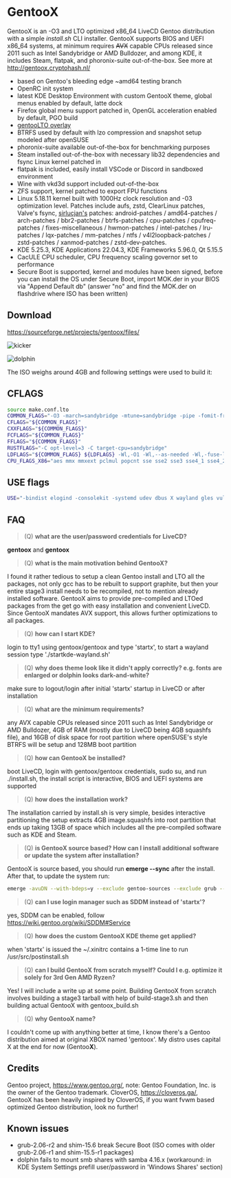 # GentooX

GentooX is an -O3 and LTO optimized x86_64 LiveCD Gentoo distribution with a simple *install.sh* CLI installer. GentooX supports BIOS and UEFI x86_64 systems, at minimum requires ~~AVX~~ capable CPUs released since 2011 such as Intel Sandybridge or AMD Bulldozer, and among KDE, it includes Steam, flatpak, and phoronix-suite out-of-the-box. See more at http://gentoox.cryptohash.nl/

* based on Gentoo's bleeding edge ~amd64 testing branch
* OpenRC init system
* latest KDE Desktop Environment with custom GentooX theme, global menus enabled by default, latte dock
* Firefox global menu support patched in, OpenGL acceleration enabled by default, PGO build
* [gentooLTO overlay](https://github.com/InBetweenNames/gentooLTO)
* BTRFS used by default with lzo compression and snapshot setup modeled after openSUSE
* phoronix-suite available out-of-the-box for benchmarking purposes
* Steam installed out-of-the-box with necessary lib32 dependencies and fsync Linux kernel patched in
* flatpak is included, easily install VSCode or Discord in sandboxed environment
* Wine with vkd3d support included out-of-the-box
* ZFS support, kernel patched to export FPU functions
* Linux 5.18.11 kernel built with 1000Hz clock resolution and -03 optimization level. Patches include aufs, zstd, ClearLinux patches, Valve's fsync, [sirlucjan's](https://gitlab.com/sirlucjan/kernel-patches/-/tree/master/) patches: android-patches / amd64-patches / arch-patches / bbr2-patches / btrfs-patches / cpu-patches / cpufreq-patches / fixes-miscellaneous / hwmon-patches / intel-patches / lru-patches / lqx-patches / mm-patches / ntfs / v4l2loopback-patches / zstd-patches / xanmod-patches / zstd-dev-patches.
* KDE 5.25.3, KDE Applications 22.04.3, KDE Frameworks 5.96.0, Qt 5.15.5
* CacULE CPU scheduler, CPU frequency scaling governor set to performance
* Secure Boot is supported, kernel and modules have been signed, before you can install the OS under Secure Boot, import MOK.der in your BIOS via "Append Default db" (answer "no" and find the MOK.der on flashdrive where ISO has been written)

## Download
https://sourceforge.net/projects/gentoox/files/

![kicker](https://raw.githubusercontent.com/fatalhalt/gentoox/master/screenshots/kicker.jpg?raw=true)

![dolphin](https://raw.githubusercontent.com/fatalhalt/gentoox/master/screenshots/dolphin.jpg?raw=true)

The ISO weighs around 4GB and following settings were used to build it:
## CFLAGS
```sh
source make.conf.lto
COMMON_FLAGS="-O3 -march=sandybridge -mtune=sandybridge -pipe -fomit-frame-pointer -fno-math-errno -fno-trapping-math -funroll-loops -mfpmath=both -malign-data=cacheline -fgraphite-identity -floop-nest-optimize -fdevirtualize-at-ltrans -fipa-pta -fno-semantic-interposition -flto=4 -fuse-linker-plugin"
CFLAGS="${COMMON_FLAGS}"
CXXFLAGS="${COMMON_FLAGS}"
FCFLAGS="${COMMON_FLAGS}"
FFLAGS="${COMMON_FLAGS}"
RUSTFLAGS="-C opt-level=3 -C target-cpu=sandybridge"
LDFLAGS="${COMMON_FLAGS} ${LDFLAGS} -Wl,-O1 -Wl,--as-needed -Wl,-fuse-ld=mold"
CPU_FLAGS_X86="aes mmx mmxext pclmul popcnt sse sse2 sse3 sse4_1 sse4_2 ssse3"
```
## USE flags
```sh
USE="-bindist elogind -consolekit -systemd udev dbus X wayland gles vulkan plymouth pulseaudio screencast ffmpeg ipv6 bluetooth zstd avif heif jpeg2k webp -webkit"
```
## FAQ
> (Q) **what are the user/password credentials for LiveCD?**

**gentoox** and **gentoox**
> (Q) **what is the main motivation behind GentooX?**

I found it rather tedious to setup a clean Gentoo install and LTO all the packages, not only gcc has to be rebuilt to support graphite, but then your entire stage3 install needs to be recompiled, not to mention already installed software. GentooX aims to provide pre-compiled and LTOed packages from the get go with easy installation and convenient LiveCD. Since GentooX mandates AVX support, this allows further optimizations to all packages.
> (Q) **how can I start KDE?**

login to tty1 using gentoox/gentoox and type 'startx', to start a wayland session type './startkde-wayland.sh'
> (Q) **why does theme look like it didn't apply correctly? e.g. fonts are enlarged or dolphin looks dark-and-white?**

make sure to logout/login after initial 'startx' startup in LiveCD or after installation
> (Q) **what are the minimum requirements?**

any AVX capable CPUs released since 2011 such as Intel Sandybridge or AMD Bulldozer, 4GB of RAM (mostly due to LiveCD being 4GB squashfs file), and 16GB of disk space for root partition where openSUSE's style BTRFS will be setup and 128MB boot partition
> (Q) **how can GentooX be installed?**

boot LiveCD, login with gentoox/gentoox credentials, sudo su, and run ./install.sh, the install script is interactive, BIOS and UEFI systems are supported
> (Q) **how does the installation work?**

The installation carried by install.sh is very simple, besides interactive partitioning the setup extracts 4GB image.squashfs into root partition that ends up taking 13GB of space which includes all the pre-compiled software such as KDE and Steam.
> (Q) **is GentooX source based? How can I install additional software or update the system after installation?**

GentooX is source based, you should run **emerge --sync** after the install. After that, to update the system run:
```sh
emerge -avuDN --with-bdeps=y --exclude gentoo-sources --exclude grub --exclude shim --exclude osl @world
```
> (Q) **can I use login manager such as SDDM instead of 'startx'?**

yes, SDDM can be enabled, follow https://wiki.gentoo.org/wiki/SDDM#Service
> (Q) **how does the custom GentooX KDE theme get applied?**

when 'startx' is issued the ~/.xinitrc contains a 1-time line to run /usr/src/postinstall.sh
> (Q) **can I build GentooX from scratch myself? Could I e.g. optimize it solely for 3rd Gen AMD Ryzen?**

Yes! I will include a write up at some point. Building GentooX from scratch involves building a stage3 tarball with help of build-stage3.sh and then building actual GentooX with gentoox_build.sh
> (Q) **why GentooX name?**
 
I couldn't come up with anything better at time, I know there's a Gentoo distribution aimed at original XBOX named 'gentoox'. My distro uses capital X at the end for now (Gentoo**X**).

## Credits
Gentoo project, https://www.gentoo.org/, note: Gentoo Foundation, Inc. is the owner of the Gentoo trademark.
CloverOS, https://cloveros.ga/, GentooX has been heavily inspired by CloverOS, if you want fvwm based optimized Gentoo distribution, look no further!

## Known issues
* grub-2.06-r2 and shim-15.6 break Secure Boot  (ISO comes with older grub-2.06-r1 and shim-15.5-r1 packages)
* dolphin fails to mount smb shares with samba 4.16.x (workaround: in KDE System Settings prefill user/password in 'Windows Shares' section)
 
